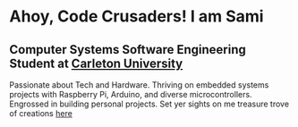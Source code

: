 # Ahoy, Code Crusaders! I am Sami
## Computer Systems Software Engineering Student at [Carleton University](https://carleton.ca/)
Passionate about Tech and Hardware. Thriving on embedded systems projects with Raspberry Pi, Arduino, and diverse microcontrollers. Engrossed in building personal projects. Set yer sights on me treasure trove of creations [here](https://github.com/Samimnif?tab=repositories)

<!---
Samimnif/Samimnif is a ✨ special ✨ repository because its `README.md` (this file) appears on your GitHub profile.
You can click the Preview link to take a look at your changes.
--->
